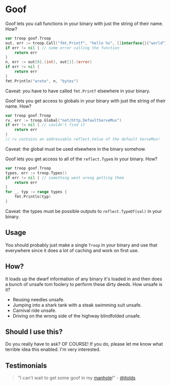 # Goof

Goof lets you call functions in your binary with just the string of their
name. How?

```go
var troop goof.Troop
out, err := troop.Call("fmt.Printf", "hello %s", []interface{}{"world"})
if err != nil { // some error calling the function
	return err
}
n, err := out[0].(int), out[1].(error)
if err != nil {
	return err
}
fmt.Println("wrote", n, "bytes")
```

Caveat: you have to have called `fmt.Printf` elsewhere in your binary.

Goof lets you get access to globals in your binary with just the string of
their name. How?

```go
var troop goof.Troop
rv, err := troop.Global("net/http.DefaultServeMux")
if err != nil { // couldn't find it
	return err
}
// rv contains an addressable reflect.Value of the default ServeMux!
```

Caveat: the global must be used elsewhere in the binary somehow.

Goof lets you get access to all of the `reflect.Type`s in your binary. How?

```go
var troop goof.Troop
types, err := troop.Types()
if err != nil { // something went wrong getting them
	return err
}
for _, typ := range types {
	fmt.Println(typ)
}
```

Caveat: the types must be possible outputs to `reflect.TypeOf(val)` in your binary.

## Usage

You should probably just make a single `Troop` in your binary and use that
everywhere since it does a lot of caching and work on first use.

## How?

It loads up the dwarf information of any binary it's loaded in and then does
a bunch of unsafe tom foolery to perform these dirty deeds. How unsafe is it?

- Reusing needles unsafe.
- Jumping into a shark tank with a steak swimming suit unsafe.
- Carnival ride unsafe.
- Driving on the wrong side of the highway blindfolded unsafe.

## Should I use this?

Do you really have to ask? OF COURSE! If you do, please let me know what terrible
idea this enabled. I'm very interested.

## Testimonials

> "I can't wait to get some goof in my [manhole](https://github.com/jtolds/go-manhole)!" - [@jtolds](https://github.com/jtolds)
